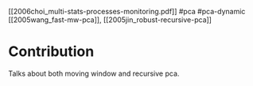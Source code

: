 [[2006choi_multi-stats-processes-monitoring.pdf]]
#pca #pca-dynamic 
[[2005wang_fast-mw-pca]], [[2005jin_robust-recursive-pca]]

# Contribution 

   Talks about both moving window and recursive pca. 

